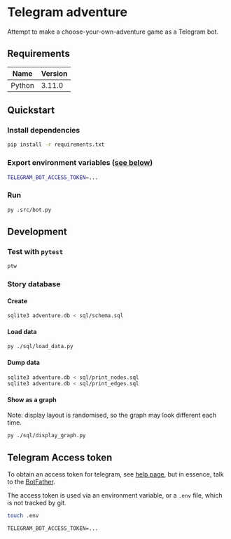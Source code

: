 # Telegram adventure

Attempt to make a choose-your-own-adventure game as a Telegram bot.

## Requirements

| Name | Version |
| ---- | ------- |
| Python | 3.11.0 |

## Quickstart

### Install dependencies

```bash
pip install -r requirements.txt
```

### Export environment variables ([see below](#telegram-access-token))

```bash
TELEGRAM_BOT_ACCESS_TOKEN=...
```

### Run

```bash
py .src/bot.py
```

## Development

### Test with `pytest`

```bash
ptw
```

### Story database

#### Create

```bash
sqlite3 adventure.db < sql/schema.sql
```

#### Load data

```bash
py ./sql/load_data.py
```

#### Dump data

```bash
sqlite3 adventure.db < sql/print_nodes.sql
sqlite3 adventure.db < sql/print_edges.sql
```

#### Show as a graph

Note: display layout is randomised, so the graph may look different each time.

```bash
py ./sql/display_graph.py
```

## Telegram Access token

To obtain an access token for telegram, see [help page](https://github.com/python-telegram-bot/python-telegram-bot/wiki/Introduction-to-the-API), but in essence, talk to the [BotFather](https://t.me/botfather).

The access token is used via an environment variable, or a `.env` file, which is not tracked by git.

```bash
touch .env
```

```.env
TELEGRAM_BOT_ACCESS_TOKEN=...
```
